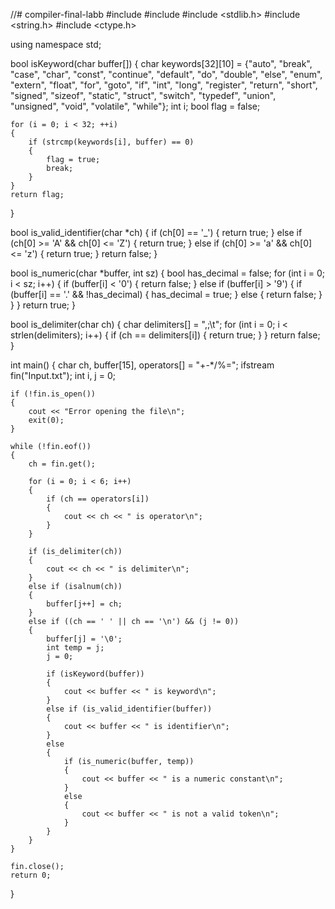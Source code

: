 //# compiler-final-labb
#include <iostream>
#include <fstream>
#include <stdlib.h>
#include <string.h>
#include <ctype.h>

using namespace std;

bool isKeyword(char buffer[])
{
    char keywords[32][10] = {"auto", "break", "case", "char", "const", "continue", "default",
                             "do", "double", "else", "enum", "extern", "float", "for", "goto",
                             "if", "int", "long", "register", "return", "short", "signed",
                             "sizeof", "static", "struct", "switch", "typedef", "union",
                             "unsigned", "void", "volatile", "while"};
    int i;
    bool flag = false;

    for (i = 0; i < 32; ++i)
    {
        if (strcmp(keywords[i], buffer) == 0)
        {
            flag = true;
            break;
        }
    }
    return flag;
}

bool is_valid_identifier(char *ch)
{
    if (ch[0] == '_')
    {
        return true;
    }
    else if (ch[0] >= 'A' && ch[0] <= 'Z')
    {
        return true;
    }
    else if (ch[0] >= 'a' && ch[0] <= 'z')
    {
        return true;
    }
    return false;
}

bool is_numeric(char *buffer, int sz)
{
    bool has_decimal = false;
    for (int i = 0; i < sz; i++)
    {
        if (buffer[i] < '0')
        {
            return false;
        }
        else if (buffer[i] > '9')
        {
            if (buffer[i] == '.' && !has_decimal)
            {
                has_decimal = true;
            }
            else
            {
                return false;
            }
        }
    }
    return true;
}

bool is_delimiter(char ch)
{
    char delimiters[] = ",;\t";
    for (int i = 0; i < strlen(delimiters); i++)
    {
        if (ch == delimiters[i])
        {
            return true;
        }
    }
    return false;
}

int main()
{
    char ch, buffer[15], operators[] = "+-*/%=";
    ifstream fin("Input.txt");
    int i, j = 0;

    if (!fin.is_open())
    {
        cout << "Error opening the file\n";
        exit(0);
    }

    while (!fin.eof())
    {
        ch = fin.get();

        for (i = 0; i < 6; i++)
        {
            if (ch == operators[i])
            {
                cout << ch << " is operator\n";
            }
        }

        if (is_delimiter(ch))
        {
            cout << ch << " is delimiter\n";
        }
        else if (isalnum(ch))
        {
            buffer[j++] = ch;
        }
        else if ((ch == ' ' || ch == '\n') && (j != 0))
        {
            buffer[j] = '\0';
            int temp = j;
            j = 0;

            if (isKeyword(buffer))
            {
                cout << buffer << " is keyword\n";
            }
            else if (is_valid_identifier(buffer))
            {
                cout << buffer << " is identifier\n";
            }
            else
            {
                if (is_numeric(buffer, temp))
                {
                    cout << buffer << " is a numeric constant\n";
                }
                else
                {
                    cout << buffer << " is not a valid token\n";
                }
            }
        }
    }

    fin.close();
    return 0;
}
